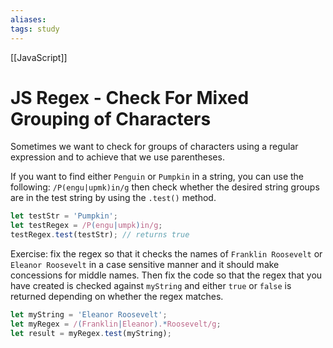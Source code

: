 ```yaml
---
aliases:
tags: study
---
```

[[JavaScript]]
# JS Regex - Check For Mixed Grouping of Characters
Sometimes we want to check for groups of characters using a regular expression and to achieve that we use parentheses.

If you want to find either `Penguin` or `Pumpkin` in a string, you can use the following: `/P(engu|upmk)in/g` then check whether the desired string groups are in the test string by using the `.test()` method.

```js
let testStr = 'Pumpkin';
let testRegex = /P(engu|umpk)in/g;
testRegex.test(testStr); // returns true
```

Exercise: fix the regex so that it checks the names of `Franklin Roosevelt` or `Eleanor Roosevelt` in a case sensitive manner and it should make concessions for middle names.
Then fix the code so that the regex that you have created is checked against `myString` and either `true` or `false` is returned depending on whether the regex matches.

```js
let myString = 'Eleanor Roosevelt';
let myRegex = /(Franklin|Eleanor).*Roosevelt/g;
let result = myRegex.test(myString);
```